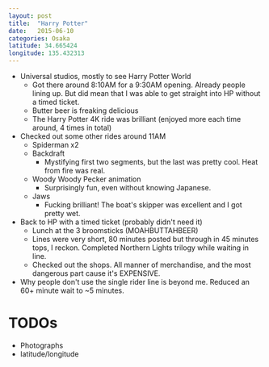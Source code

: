 ```yaml
---
layout: post
title:  "Harry Potter"
date:   2015-06-10
categories: Osaka
latitude: 34.665424
longitude: 135.432313
---
```


- Universal studios, mostly to see Harry Potter World
  - Got there around 8:10AM for a 9:30AM opening. Already people lining up. But did mean that I was able to get straight into HP without a timed ticket.
  - Butter beer is freaking delicious
  - The Harry Potter 4K ride was brilliant (enjoyed more each time around, 4 times in total)
- Checked out some other rides around 11AM
  - Spiderman x2
  - Backdraft
    - Mystifying first two segments, but the last was pretty cool. Heat from fire was real.
  - Woody Woody Pecker animation
    - Surprisingly fun, even without knowing Japanese.
  - Jaws
    - Fucking brilliant! The boat's skipper was excellent and I got pretty wet.
- Back to HP with a timed ticket (probably didn't need it)
  - Lunch at the 3 broomsticks (MOAHBUTTAHBEER)
  - Lines were very short, 80 minutes posted but through in 45 minutes tops, I reckon. Completed Northern Lights trilogy while waiting in line.
  - Checked out the shops. All manner of merchandise, and the most dangerous part cause it's EXPENSIVE.
- Why people don't use the single rider line is beyond me. Reduced an 60+ minute wait to ~5 minutes.

# TODOs

- Photographs
- latitude/longitude

